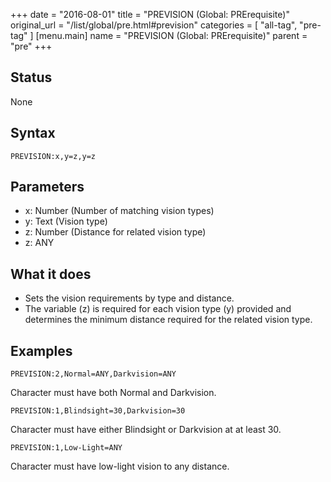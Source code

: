 +++
date = "2016-08-01"
title = "PREVISION (Global: PRErequisite)"
original_url = "/list/global/pre.html#prevision"
categories = [ "all-tag", "pre-tag" ]
[menu.main]
    name = "PREVISION (Global: PRErequisite)"
    parent = "pre"
+++

## Status

None

## Syntax

`PREVISION:x,y=z,y=z`

## Parameters

-   x: Number (Number of matching vision types)
-   y: Text (Vision type)
-   z: Number (Distance for related vision type)
-   z: ANY



What it does
------------

-   Sets the vision requirements by type and distance.
-   The variable (z) is required for each vision type (y) provided and
    determines the minimum distance required for the related
    vision type.

Examples
--------

`PREVISION:2,Normal=ANY,Darkvision=ANY`

Character must have both Normal and Darkvision.

`PREVISION:1,Blindsight=30,Darkvision=30`

Character must have either Blindsight or Darkvision at at least 30.

`PREVISION:1,Low-Light=ANY`

Character must have low-light vision to any distance.

